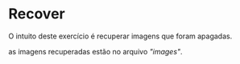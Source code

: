 # Recover

O intuito deste exercício é recuperar imagens que foram apagadas.

as imagens recuperadas estão no arquivo *"images"*.
